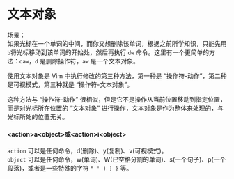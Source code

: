 # 文本对象 

场景：  
如果光标在一个单词的中间，而你又想删除该单词，根据之前所学知识，只能先用 `b`将光标移动到该单词的开始处，然后再执行 `dw` 命令。这里有一个更简单的方法：`daw`，`d` 是删除操作符，`aw` 是一个文本对象。  

使用文本对象是 Vim 中执行修改的第三种方法，第一种是 “操作符-动作”，第二种是可视模式，第三种就是 “操作符-文本对象”。  

这种方法与 “操作符-动作” 很相似，但是它不是操作从当前位置移动到指定位置，而是对光标所在位置的 “文本对象” 进行操作，文本对象是作为整体来处理的，与光标所处的位置无关。  

#### &lt;action&gt;a&lt;object&gt;或&lt;action&gt;i&lt;object&gt;

`action` 可以是任何命令，d(删除)、y(复制)、v(可视模式)。  
`object` 可以是任何命令，w(单词)、W(已空格分割的单词)、s(一个句子)、p(一个段落)，或者是一些特殊的字符 `" ' ) ] }` 等。  







